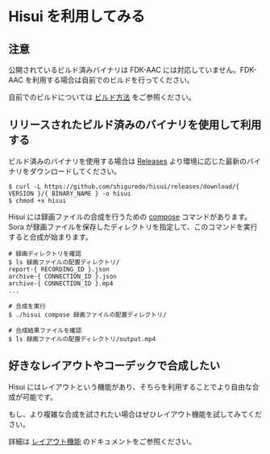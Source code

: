 # Hisui を利用してみる

## 注意

公開されているビルド済みバイナリは FDK-AAC には対応していません。FDK-AAC を利用する場合は自前でのビルドを行ってください。

自前でのビルドについては [ビルド方法](build.md) をご参照ください。

## リリースされたビルド済みのバイナリを使用して利用する

ビルド済みのバイナリを使用する場合は [Releases](https://github.com/shiguredo/hisui/releases) より環境に応じた最新のバイナリをダウンロードしてください。

```console
$ curl -L https://github.com/shiguredo/hisui/releases/download/{ VERSION }/{ BINARY_NAME } -o hisui
$ chmod +x hisui
```

Hisui には録画ファイルの合成を行うための [compose](command_compose.md) コマンドがあります。
Sora が録画ファイルを保存したディレクトリを指定して、このコマンドを実行すると合成が始まります。

```console
# 録画ディレクトリを確認
$ ls 録画ファイルの配置ディレクトリ/
report-{ RECORDING_ID }.json
archive-{ CONNECTION_ID }.json
archive-{ CONNECTION_ID }.mp4
...

# 合成を実行
$ ./hisui compose 録画ファイルの配置ディレクトリ/

# 合成結果ファイルを確認
$ ls 録画ファイルの配置ディレクトリ/output.mp4
```

## 好きなレイアウトやコーデックで合成したい

Hisui にはレイアウトという機能があり、そちらを利用することでより自由な合成が可能です。

もし、より複雑な合成を試されたい場合はぜひレイアウト機能を試してみてください。

詳細は [レイアウト機能](layout.md) のドキュメントをご参照ください。
